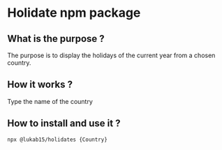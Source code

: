 # Holidate npm package

## What is the purpose ? ##
The purpose is to display the holidays of the current year from a chosen country.

## How it works ? ##
Type the name of the country

## How to install and use it ? ##  

    npx @lukab15/holidates {Country}

    
